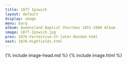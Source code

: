 ```yaml
---
title: 1877 Ipswich
layout: default
display: image
menu: barq
album: Queensland Baptist Churches 1851-1960 Album
image: 1877-Ipswich.jpg
prev: 1876-Fortestcue-St-later-Nundah.html
next: 1878-Highfields.html
---
```

{% include image-head.md %}
{% include image.html %}